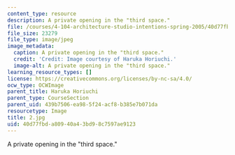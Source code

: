 ```yaml
---
content_type: resource
description: A private opening in the "third space."
file: /courses/4-104-architecture-studio-intentions-spring-2005/40d77fbda80940a43bd98c7597ae9123_2.jpg
file_size: 23279
file_type: image/jpeg
image_metadata:
  caption: A private opening in the "third space."
  credit: 'Credit: Image courtesy of Haruka Horiuchi.'
  image-alt: A private opening in the "third space."
learning_resource_types: []
license: https://creativecommons.org/licenses/by-nc-sa/4.0/
ocw_type: OCWImage
parent_title: Haruka Horiuchi
parent_type: CourseSection
parent_uid: 439b7506-ea98-5f24-acf8-b385e7b071da
resourcetype: Image
title: 2.jpg
uid: 40d77fbd-a809-40a4-3bd9-8c7597ae9123
---
```

A private opening in the "third space."